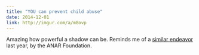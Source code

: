 ```yaml
---
title: "YOU can prevent child abuse"
date: 2014-12-01
link: http://imgur.com/a/m8ovp
---
```

 Amazing how powerful a shadow can be. Reminds me of a [similar endeavor](http://www.adweek.com/adfreak/child-abuse-ad-uses-lenticular-printing-send-kids-secret-message-adults-cant-see-149197) last year, by the ANAR Foundation.
